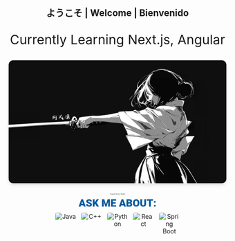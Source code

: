 <div align="center">
  <h2>ようこそ | Welcome | Bienvenido</h2>
  <p style="font-size: 30px;">Currently Learning Next.js, Angular</p>
  <img src="https://github.com/NingJjwo/NingJjwo/blob/main/backgroundl.png" 
       alt="Profile Background" 
       style="width: 100%; 
              max-width: 1200px; 
              height: auto; 
              min-height: 200px; 
              max-height: 500px; 
              object-fit: cover; 
              object-position: center; 
              border-radius: 10px; 
              box-shadow: 0 4px 8px rgba(0,0,0,0.1);">
  <br><br>
</div>
<p align="center" style="font-size: 20%;"><em>Computer Science Student</em></p>
<p align="center" style="font-size: 24px; font-weight: 900; color: #00599C; font-family: 'Roboto', Arial, sans-serif; margin-top: 5px; margin-bottom: 8px;">
  ASK ME ABOUT:
</p>
<p align="center" style="display: flex; justify-content: center; align-items: center; gap: 12px; margin-top: 0;">
  <img src="https://cdn.jsdelivr.net/npm/devicon@2.15.1/icons/java/java-original.svg" 
       alt="Java" 
       style="width: 48px; height: 48px; border-radius: 4px; transition: transform 0.2s;" 
       onmouseover="this.style.transform='scale(1.1)'" 
       onmouseout="this.style.transform='scale(1)'">
  <img src="https://icon.icepanel.io/Technology/svg/C%2B%2B-%28CPlusPlus%29.svg" 
       alt="C++" 
       style="width: 48px; height: 48px; border-radius: 4px; transition: transform 0.2s;" 
       onmouseover="this.style.transform='scale(1.1)'" 
       onmouseout="this.style.transform='scale(1)'">
  <img src="https://cdn.jsdelivr.net/npm/devicon@2.15.1/icons/python/python-original.svg" 
       alt="Python" 
       style="width: 48px; height: 48px; border-radius: 4px; transition: transform 0.2s;" 
       onmouseover="this.style.transform='scale(1.1)'" 
       onmouseout="this.style.transform='scale(1)'">
  <img src="https://cdn.jsdelivr.net/npm/devicon@2.15.1/icons/react/react-original.svg" 
       alt="React" 
       style="width: 48px; height: 48px; border-radius: 4px; transition: transform 0.2s;" 
       onmouseover="this.style.transform='scale(1.1)'" 
       onmouseout="this.style.transform='scale(1)'">
  <img src="https://cdn.jsdelivr.net/npm/devicon@2.15.1/icons/spring/spring-original.svg" 
       alt="Spring Boot" 
       style="width: 48px; height: 48px; border-radius: 4px; transition: transform 0.2s;" 
       onmouseover="this.style.transform='scale(1.1)'" 
       onmouseout="this.style.transform='scale(1)'">
</p>


